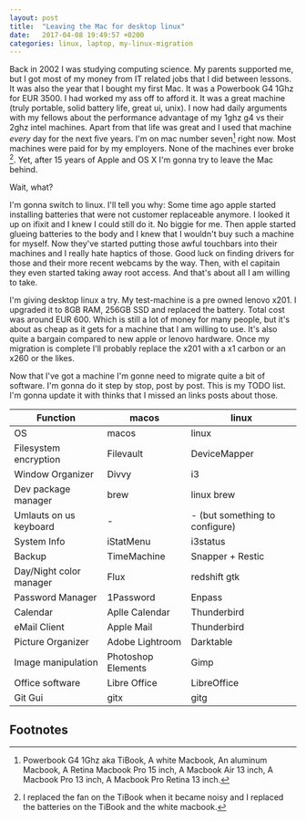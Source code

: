 ```yaml
---
layout: post
title:  "Leaving the Mac for desktop linux"
date:   2017-04-08 19:49:57 +0200
categories: linux, laptop, my-linux-migration
---
```


Back in 2002 I was studying computing science. My parents supported
me, but I got most of my money from IT related jobs that I did
between lessons. It was also the year that I bought my first Mac.
It was a Powerbook G4 1Ghz for EUR 3500. I had worked my ass off
to afford it. It was a great machine (truly portable, solid battery
life, great ui, unix). I now had daily arguments with my fellows
about the performance advantage of my 1ghz g4 vs their 2ghz intel
machines. Apart from that life was great and I used that machine
_every_ day for the next five years. I'm
on mac number seven[^my-machines] right now. Most machines were
paid for by my employers. None of the machines ever broke
[^replaced-parts]. Yet, after 15 years of Apple and OS X I'm gonna
try to leave the Mac behind.

Wait, what?

I'm gonna switch to linux. I'll tell you why: Some time ago apple
started installing batteries that were not customer replaceable
anymore. I looked it up on ifixit and I knew I could still do it.
No biggie for me. Then apple started glueing batteries to the body
and I knew that I wouldn't buy such a machine for myself. Now
they've started putting those awful touchbars into their machines
and I really hate haptics of those. Good luck on finding drivers
for those and their more recent webcams by the way.
Then, with el capitain they even started taking away root access.
And that's about all I am willing to take.

I'm giving desktop linux a try. My test-machine is a pre owned
lenovo x201. I upgraded it to 8GB RAM, 256GB SSD and replaced the
battery. Total cost was around EUR 600. Which is still a lot of
money for many people, but it's about as cheap as it gets for a
machine that I am willing to use. It's also quite a bargain compared
to new apple or lenovo hardware. Once my migration is complete I'll
probably replace the x201 with a x1 carbon or an x260 or the likes.

Now that I've got a machine I'm gonne need to migrate quite a
bit of software. I'm gonna do it step by stop, post by post. This
is my TODO list. I'm gonna update it with thinks that I missed an
links posts about those.

| Function | macos | linux |
|---------|-------|-------|
| OS | macos | linux |
| Filesystem encryption | Filevault | DeviceMapper |
| Window Organizer | Divvy | i3 |
| Dev package manager | brew | linux brew | 
| Umlauts on us keyboard | - | - (but something to configure) |
| System Info | iStatMenu | i3status |
| Backup   | TimeMachine | Snapper + Restic |
| Day/Night color manager | Flux | redshift gtk |
| Password Manager | 1Password | Enpass |
| Calendar | Aplle Calendar | Thunderbird |
| eMail Client | Apple Mail | Thunderbird |
| Picture Organizer | Adobe Lightroom | Darktable |
| Image manipulation | Photoshop Elements | Gimp |
| Office software | Libre Office | LibreOffice |
| Git Gui | gitx | gitg |


## Footnotes

[^my-machines]: Powerbook G4 1Ghz aka TiBook, A white Macbook, An aluminum Macbook, A Retina Macbook Pro 15 inch, A Macbook Air 13 inch, A Macbook Pro 13 inch, A Macbook Pro Retina 13 inch.
[^replaced-parts]: I replaced the fan on the TiBook when it became noisy and I replaced the batteries on the TiBook and the white macbook.
